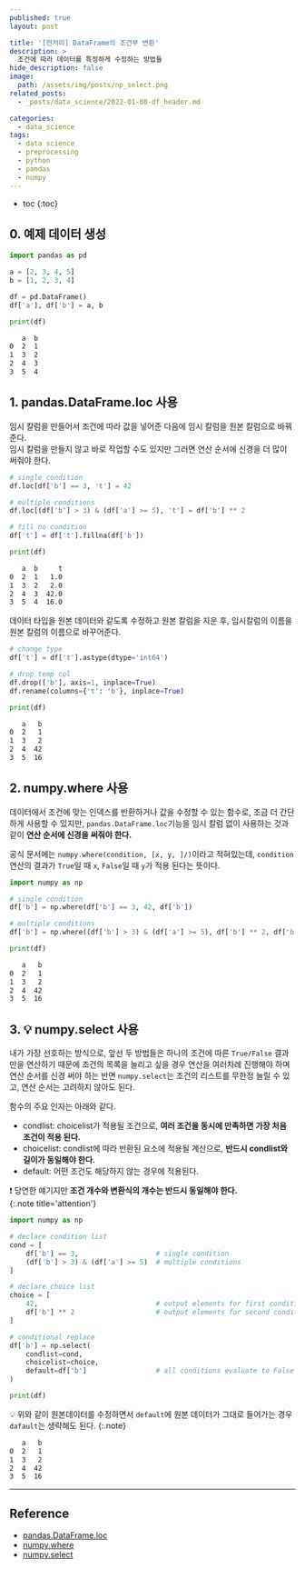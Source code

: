 ```yaml
---
published: true
layout: post

title: '[전처리] DataFrame의 조건부 변환'
description: >
  조건에 따라 데이터를 특정하게 수정하는 방법들
hide_description: false
image: 
  path: /assets/img/posts/np_select.png
related_posts:
  - _posts/data_science/2022-01-08-df_header.md

categories:
  - data_science
tags:
  - data science
  - preprocessing
  - python
  - pandas
  - numpy
---
```

* toc
{:toc}

## 0. 예제 데이터 생성

```python
import pandas as pd

a = [2, 3, 4, 5]
b = [1, 2, 3, 4]

df = pd.DataFrame()
df['a'], df['b'] = a, b

print(df)
```
```markdown
   a  b
0  2  1
1  3  2
2  4  3
3  5  4
```

## 1. pandas.DataFrame.loc 사용

임시 칼럼을 만들어서 조건에 따라 값을 넣어준 다음에 임시 칼럼을 원본 칼럼으로 바꿔준다.  
임시 칼럼을 만들지 않고 바로 작업할 수도 있지만 그러면 연산 순서에 신경을 더 많이 써줘야 한다.  

```python
# single condition
df.loc[df['b'] == 3, 't'] = 42

# multiple conditions
df.loc[(df['b'] > 3) & (df['a'] >= 5), 't'] = df['b'] ** 2

# fill no condition
df['t'] = df['t'].fillna(df['b'])

print(df)
```
```markdown
   a  b     t
0  2  1   1.0
1  3  2   2.0
2  4  3  42.0
3  5  4  16.0
```

데이터 타입을 원본 데이터와 같도록 수정하고 원본 칼럼을 지운 후, 임시칼럼의 이름을 원본 칼럼의 이름으로 바꾸어준다.  

```python
# change type
df['t'] = df['t'].astype(dtype='int64')

# drop temp col
df.drop(['b'], axis=1, inplace=True)
df.rename(columns={'t': 'b'}, inplace=True)

print(df)
```
```markdown
   a   b
0  2   1
1  3   2
2  4  42
3  5  16
```

## 2. numpy.where 사용

데이터에서 조건에 맞는 인덱스를 반환하거나 값을 수정할 수 있는 함수로, 조금 더 간단하게 사용할 수 있지만, `pandas.DataFrame.loc`기능을 임시 칼럼 없이 사용하는 것과 같이 **연산 순서에 신경을 써줘야 한다.**  

공식 문서에는 `numpy.where(condition, [x, y, ]/)`이라고 적혀있는데, `condition`연산의 결과가 `True`일 때 `x`, `False`일 때 `y`가 적용 된다는 뜻이다.  

```python
import numpy as np

# single condition
df['b'] = np.where(df['b'] == 3, 42, df['b'])

# multiple conditions
df['b'] = np.where((df['b'] > 3) & (df['a'] >= 5), df['b'] ** 2, df['b'])

print(df)
```
```markdown
   a   b
0  2   1
1  3   2
2  4  42
3  5  16
```

## 3. 💡 numpy.select 사용

내가 가장 선호하는 방식으로, 앞선 두 방법들은 하나의 조건에 따른 `True/False` 결과만을 연산하기 때문에 조건의 목록을 늘리고 싶을 경우 연산을 여러차례 진행해야 하며 연산 순서를 신경 써야 하는 반면 `numpy.select`는 조건의 리스트를 무한정 늘릴 수 있고, 연산 순서는 고려하지 않아도 된다.  

함수의 주요 인자는 아래와 같다.  

- condlist: choicelist가 적용될 조건으로, **여러 조건을 동시에 만족하면 가장 처음 조건이 적용 된다.**  
- choicelist: condlist에 따라 반환된 요소에 적용될 계산으로, **반드시 condlist와 길이가 동일해야 한다.**  
- default: 어떤 조건도 해당하지 않는 경우에 적용된다.  

❗ 당연한 얘기지만 **조건 개수와 변환식의 개수는 반드시 동일해야 한다.**  
{:.note title='attention'}

```python
import numpy as np

# declare condition list
cond = [
    df['b'] == 3,                   # single condition
    (df['b'] > 3) & (df['a'] >= 5)  # multiple conditions
]

# declare choice list
choice = [
    42,                             # output elements for first condition
    df['b'] ** 2                    # output elements for second condition
]

# conditional replace
df['b'] = np.select(
    condlist=cond,
    choicelist=choice,
    default=df['b']                 # all conditions evaluate to False
)

print(df)
```

💡 위와 같이 원본데이터를 수정하면서 `default`에 원본 데이터가 그대로 들어가는 경우 `dafault`는 생략해도 된다.
{:.note}

```markdown
   a   b
0  2   1
1  3   2
2  4  42
3  5  16
```

---
## Reference
- [pandas.DataFrame.loc](https://pandas.pydata.org/docs/reference/api/pandas.DataFrame.loc.html)
- [numpy.where](https://numpy.org/doc/stable/reference/generated/numpy.where.html)
- [numpy.select](https://numpy.org/doc/stable/reference/generated/numpy.select.html)